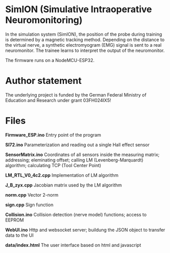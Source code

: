 # SimION (Simulative Intraoperative Neuromonitoring)
In the simulation system (SimION), the position of the probe during training is determined by a magnetic tracking method. Depending on the distance to the virtual nerve, a synthetic electromyogram (EMG) signal is sent to a real neuromonitor. The trainee learns to interpret the output of the neuromonitor.

The firmware runs on a NodeMCU-ESP32.

# Author statement
The underlying project is funded by the German Federal Ministry of Education and Research under grant 03FH024IX5!

# Files
**Firmware_ESP.ino** Entry point of the program

**SI72.ino** Parameterization and reading out a single Hall effect sensor

**SensorMatrix.ino** Coordinates of all sensors inside the measuring matrix; addressing; eleminating offset; calling LM (Levenberg-Marquardt) algorithm; calculating TCP (Tool Center Point)

**LM_RTL_V0_4c2.cpp** Implementation of LM algorithm

**J_B_zyx.cpp** Jacobian matrix used by the LM algorithm

**norm.cpp** Vector 2-norm

**sign.cpp** Sign function

**Collision.ino** Collision detection (nerve model) functions; access to EEPROM

**WebUI.ino** Http and websocket server; buildung the JSON object to transfer data to the UI

**data/index.html** The user interface based on html and javascript
